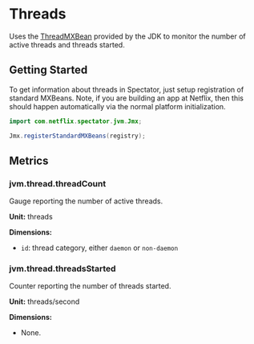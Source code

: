 # Threads

Uses the [ThreadMXBean](https://docs.oracle.com/en/java/javase/17/docs/api/java.management/java/lang/management/ThreadMXBean.html)
provided by the JDK to monitor the number of active threads and threads started.

## Getting Started

To get information about threads in Spectator, just setup registration of standard MXBeans. Note,
if you are building an app at Netflix, then this should happen automatically via the normal platform
initialization.

```java
import com.netflix.spectator.jvm.Jmx;

Jmx.registerStandardMXBeans(registry);
```

## Metrics

### jvm.thread.threadCount

Gauge reporting the number of active threads.

**Unit:** threads

**Dimensions:**

* `id`: thread category, either `daemon` or `non-daemon`

### jvm.thread.threadsStarted

Counter reporting the number of threads started.

**Unit:** threads/second

**Dimensions:**

* None.
